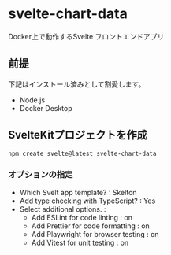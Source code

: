 # svelte-chart-data
Docker上で動作するSvelte フロントエンドアプリ

## 前提
下記はインストール済みとして割愛します。

* Node.js
* Docker Desktop

## SvelteKitプロジェクトを作成

```
npm create svelte@latest svelte-chart-data
```

### オプションの指定
- Which Svelt app template? : Skelton
- Add type checking with TypeScript? : Yes
- Select additional options. :
  - Add ESLint for code linting : on
  - Add Prettier for code formatting : on
  - Add Playwright for browser testing : on
  - Add Vitest for unit testing : on
